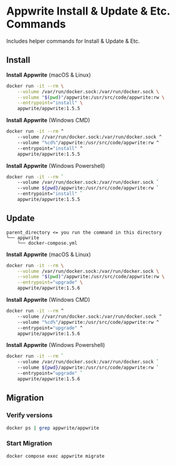 # Appwrite Install & Update & Etc. Commands

Includes helper commands for Install & Update & Etc.


## Install

**Install Appwrite** (macOS & Linux)

```sh
docker run -it --rm \
    --volume /var/run/docker.sock:/var/run/docker.sock \
    --volume "$(pwd)"/appwrite:/usr/src/code/appwrite:rw \
    --entrypoint="install" \
    appwrite/appwrite:1.5.5
```

**Install Appwrite** (Windows CMD)

```sh
docker run -it --rm ^
    --volume //var/run/docker.sock:/var/run/docker.sock ^
    --volume "%cd%"/appwrite:/usr/src/code/appwrite:rw ^
    --entrypoint="install" ^
    appwrite/appwrite:1.5.5
```

**Install Appwrite** (Windows Powershell)

```sh
docker run -it --rm `
    --volume /var/run/docker.sock:/var/run/docker.sock `
    --volume ${pwd}/appwrite:/usr/src/code/appwrite:rw `
    --entrypoint="install" `
    appwrite/appwrite:1.5.5
```


## Update

```
parent_directory <= you run the command in this directory
└── appwrite
    └── docker-compose.yml
```

**Install Appwrite** (macOS & Linux)

```sh
docker run -it --rm \
    --volume /var/run/docker.sock:/var/run/docker.sock \
    --volume "$(pwd)"/appwrite:/usr/src/code/appwrite:rw \
    --entrypoint="upgrade" \
    appwrite/appwrite:1.5.6
```

**Install Appwrite** (Windows CMD)

```sh
docker run -it --rm ^
    --volume //var/run/docker.sock:/var/run/docker.sock ^
    --volume "%cd%"/appwrite:/usr/src/code/appwrite:rw ^
    --entrypoint="upgrade" ^
    appwrite/appwrite:1.5.6
```

**Install Appwrite** (Windows Powershell)

```sh
docker run -it --rm `
    --volume /var/run/docker.sock:/var/run/docker.sock `
    --volume ${pwd}/appwrite:/usr/src/code/appwrite:rw `
    --entrypoint="upgrade" `
    appwrite/appwrite:1.5.6
```


## Migration

### Verify versions

```sh
docker ps | grep appwrite/appwrite
```

### Start Migration

```sh
docker compose exec appwrite migrate
```

